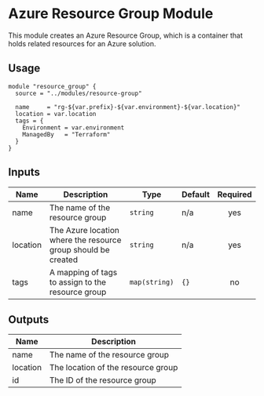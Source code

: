 # Azure Resource Group Module

This module creates an Azure Resource Group, which is a container that holds related resources for an Azure solution.

## Usage

```hcl
module "resource_group" {
  source = "../modules/resource-group"
  
  name     = "rg-${var.prefix}-${var.environment}-${var.location}"
  location = var.location
  tags = {
    Environment = var.environment
    ManagedBy   = "Terraform"
  }
}
```

## Inputs

| Name | Description | Type | Default | Required |
|------|-------------|------|---------|:--------:|
| name | The name of the resource group | `string` | n/a | yes |
| location | The Azure location where the resource group should be created | `string` | n/a | yes |
| tags | A mapping of tags to assign to the resource group | `map(string)` | `{}` | no |

## Outputs

| Name | Description |
|------|-------------|
| name | The name of the resource group |
| location | The location of the resource group |
| id | The ID of the resource group |
